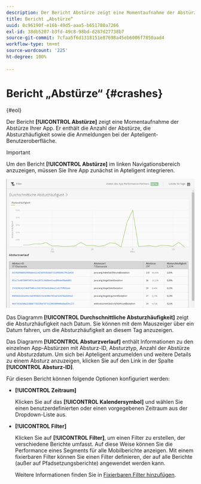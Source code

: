 ```yaml
---
description: Der Bericht Abstürze zeigt eine Momentaufnahme der Abstürze Ihrer App. Er enthält die Anzahl der Abstürze, die Absturzhäufigkeit sowie die Anmeldungen bei der Apteligent-Benutzeroberfläche.
title: Bericht „Abstürze“
uuid: 0c96190f-e16b-49d5-aaa5-b651780a7266
exl-id: 38db5207-b3fd-49c8-98bd-d287d27738b7
source-git-commit: 7cfaa5f6d1318151e87698a45eb6006f7850aad4
workflow-type: tm+mt
source-wordcount: '225'
ht-degree: 100%

---
```


# Bericht „Abstürze“ {#crashes}

{#eol}

Der Bericht **[!UICONTROL Abstürze]** zeigt eine Momentaufnahme der Abstürze Ihrer App. Er enthält die Anzahl der Abstürze, die Absturzhäufigkeit sowie die Anmeldungen bei der Apteligent-Benutzeroberfläche.

>[!IMPORTANT]
>
>Um den Bericht **[!UICONTROL Abstürze]** im linken Navigationsbereich anzuzeigen, müssen Sie Ihre App zunächst in Apteligent integrieren.

![Abstürze](assets/crashes.png)

Das Diagramm **[!UICONTROL Durchschnittliche Absturzhäufigkeit]** zeigt die Absturzhäufigkeit nach Datum. Sie können mit dem Mauszeiger über ein Datum fahren, um die Absturzhäufigkeit an diesem Tag anzuzeigen.

Das Diagramm **[!UICONTROL Absturzverlauf]** enthält Informationen zu den einzelnen App-Abstürzen mit Absturz-ID, Absturztyp, Anzahl der Abstürze und Absturzdatum. Um sich bei Apteligent anzumelden und weitere Details zu einem Absturz anzuzeigen, klicken Sie auf den Link in der Spalte **[!UICONTROL Absturz-ID]**.

Für diesen Bericht können folgende Optionen konfiguriert werden:

* **[!UICONTROL Zeitraum]**

   Klicken Sie auf das **[!UICONTROL Kalendersymbol]** und wählen Sie einen benutzerdefinierten oder einen vorgegebenen Zeitraum aus der Dropdown-Liste aus.

* **[!UICONTROL Filter]**

   Klicken Sie auf **[!UICONTROL Filter]**, um einen Filter zu erstellen, der verschiedene Berichte umfasst. Auf diese Weise können Sie die Performance eines Segments für alle Mobilberichte anzeigen. Mit einem fixierbaren Filter können Sie einen Filter definieren, der auf alle Berichte (außer auf Pfadsetzungsberichte) angewendet werden kann.

   Weitere Informationen finden Sie in [Fixierbaren Filter hinzufügen](/help/using/usage/reports-customize/t-sticky-filter.md).
